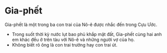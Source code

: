 # Gia-phết

Gia-phết là một trong ba con trai của Nô-ê được nhắc đến trong Cựu Ước.
- Trong suốt thời kỳ nước lụt bao phủ khắp mặt đất, Gia-phết cùng hai anh em khác đều ở trên tàu với Nô-ê và những người vợ của họ. 
- Không biết rõ ông là con trai trưởng hay con trai út.

